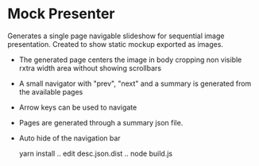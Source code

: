 # Mock Presenter

Generates a single page navigable slideshow for sequential image presentation.
Created to show static mockup exported as images.

- The generated page centers the image in body cropping non visible rxtra width area without showing scrollbars
- A small navigator with "prev", "next" and a summary is generated from the available pages
- Arrow keys can be used to navigate
- Pages are generated through a summary json file.
- Auto hide of the navigation bar

    yarn install
    .. edit desc.json.dist ..
    node build.js
